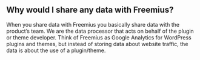 ## Why would I share any data with Freemius?
When you share data with Freemius you basically share data with the product’s team. We are the data processor that acts on behalf of the plugin or theme developer. Think of Freemius as Google Analytics for WordPress plugins and themes, but instead of storing data about website traffic, the data is about the use of a plugin/theme. 
